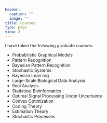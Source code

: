 ```yaml
---
header:
  caption: ""
  image: ""
title: Courses
type: page
view: 2
---
```


I have taken the following graduate courses:

- Probabilistic Graphical Models
- Pattern Recognition
- Bayesian Pattern Recognition
- Stochastic Systems
- Bayesian Learning
- Large-Scale Biological Data Analysis
- Real Analysis
- Statistical Bioinformatics
- Optimal Signal Processing Under Uncertainty
- Convex Optimization
- Coding Theory
- Estimation Theory
- Stochastic Processes
